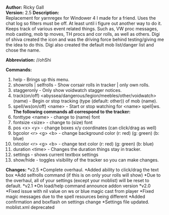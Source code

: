 **Author:** Ricky Gall  
**Version:** 2.5 
**Description:**  
Replacement for yarnregex for Windower 4 I made for a friend. Uses the chat log so filters must be off. At least until i figure out another way to do it. Keeps track of various event related things. Such as, VW proc messages, mob casting, mob tp moves, TH procs and cor rolls, as well as others. Digi of shiva created the icon and was the driving force behind testing/giving me the idea to do this. Digi also created the default mob list/danger list and chose the name.

**Abbreviation:** //ohShi

**Commands:**
  1. help - Brings up this menu.
  2. showrolls | selfrolls - Show corsair rolls in tracker | only own rolls.
  3. staggeronly - Only show voidwatch stagger notices.
  4. track(on/off) &lt;abyssea/dangerous/legion/meebles/other/voidwatch&gt; (name) - Begin or stop tracking (type (default: other)) of mob (name).
  5. spell/ws(on/off) &lt;name&gt; - Start or stop watching for &lt;name&gt; spell|ws.  
**The following commands all correspond to the tracker:**
  6. fonttype &lt;name&gt; - change to (name) font 
  7. fontsize &lt;size&gt; - change to (size) font
  8. pos &lt;x&gt; &lt;y&gt; - change boxes x/y coordinates (can click/drag as well)
  9. bgcolor &lt;r&gt; &lt;g&gt; &lt;b&gt; - change background color (r: red) (g: green) (b: blue)
 10. txtcolor &lt;r&gt; &lt;g&gt; &lt;b&gt; - change text color  (r: red) (g: green) (b: blue)
 11. duration &lt;time&gt; - Changes the duration things stay in tracker.
 12. settings - shows current textbox settings
 13. show/hide - toggles visibility of the tracker so you can make changes.
 
**Changes:**
*v2.5
 *Complete overhaul.
 *Added ability to click/drag the text box
 *Add selfrolls command (if this is on only your rolls will show)
 *Due to the overhaul, all of your settings (except your moblist) will be reset to default.
*v2.1
 *On load/help command announce addon version
*v2.0
 *Fixed issue with nil value on ws or blue magic cast from player
 *Fixed magic messages due to the spell resources being different
 *Added confirmation and boxflash on settings change
 *Settings file updated. moblist.xml deprecated

